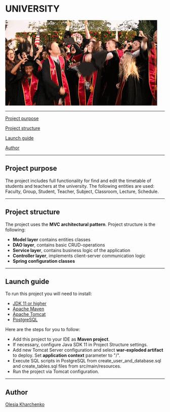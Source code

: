 # UNIVERSITY
![Header Image](src/main/resources/static/images/university.gif)

---

[Project purpose](#project-purpose)

[Project structure](#project-structure)

[Launch guide](#launch-guide)

[Author](#author)

---

## Project purpose

The project includes full functionality for find and edit the timetable of students and teachers at the university.
The following entities are used: Faculty, Group, Student, Teacher, Subject, Classroom, Lecture, Schedule.

---

## Project structure

The project uses the **MVC architectural pattern**. Project structure is the following:

- **Model layer** contains entities classes
- **DAO layer**, contains basic CRUD-operations
- **Service layer**, contains business logic of the application
- **Controller layer**, implements client-server communication logic
- **Spring configuration classes**

---
## Launch guide

To run this project you will need to install:

- [JDK 11 or higher](https://www.oracle.com/java/technologies/javase-jdk11-downloads.html)
- [Apache Maven](https://maven.apache.org/download.cgi)
- [Apache Tomcat](https://tomcat.apache.org/download-80.cgi)
- [PostgreSQL](https://www.postgresql.org/download/)

Here are the steps for you to follow:

- Add this project to your IDE as **Maven project**.
- If necessary, configure Java SDK 11 in Project Structure settings.
- Add new Tomcat Server configuration and select **war-exploded artifact** to deploy. Set **application context** parameter to "/".
- Execute SQL scripts in PostgreSQL from create_user_and_database.sql and create_tables.sql files from src/main/resources. 
- Run the project via Tomcat configuration.

---
## Author

[Olesia Kharchenko](https://github.com/OlessiaKharchenko)